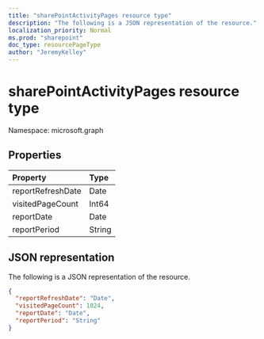 ```yaml
---
title: "sharePointActivityPages resource type"
description: "The following is a JSON representation of the resource."
localization_priority: Normal
ms.prod: "sharepoint"
doc_type: resourcePageType
author: "JeremyKelley"
---
```


# sharePointActivityPages resource type

Namespace: microsoft.graph

## Properties

| Property          | Type   |
| :---------------- | :----- |
| reportRefreshDate | Date   |
| visitedPageCount  | Int64  |
| reportDate        | Date   |
| reportPeriod      | String |

## JSON representation

The following is a JSON representation of the resource.

<!-- {
  "blockType": "resource",
  "@odata.type": "microsoft.graph.sharePointActivityPages"
} -->

```json
{
  "reportRefreshDate": "Date",
  "visitedPageCount": 1024,
  "reportDate": "Date",
  "reportPeriod": "String"
}
```


